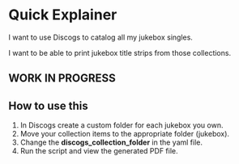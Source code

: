 # Quick Explainer #

I want to use Discogs to catalog all my jukebox singles.

I want to be able to print jukebox title strips from those collections.

## **WORK IN PROGRESS**
## How to use this

1. In Discogs create a custom folder for each jukebox you own.
2. Move your collection items to the appropriate folder (jukebox).
3. Change the **discogs_collection_folder** in the yaml file.
4. Run the script and view the generated PDF file.

